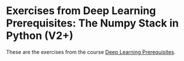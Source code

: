 # Exercises from Deep Learning Prerequisites: The Numpy Stack in Python (V2+)

These are the exercises from the course [Deep Learning Prerequisites](https://www.udemy.com/course/deep-learning-prerequisites-the-numpy-stack-in-python).